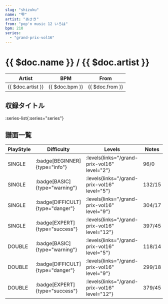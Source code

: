 ```yaml
---
slug: "shizuku"
name: "雫"
artist: "あさき"
from: "pop'n music 12 いろは"
bpm: 210
series:
  - "grand-prix-vol16"
---
```


# {{ $doc.name }} / {{ $doc.artist }}

|Artist|BPM|From|
|------|---|----|
|{{ $doc.artist }}|{{ $doc.bpm }}|{{ $doc.from }}|

## 収録タイトル

:series-list{:series="series"}

## 譜面一覧

|PlayStyle|Difficulty|Levels|Notes|Movie|
|---------|----------|------|-----|-----|
|SINGLE| :badge[BEGINNER]{type="info"}| :levels{links="/grand-prix-vol16" level="2"}|96/0||
|SINGLE| :badge[BASIC]{type="warning"}| :levels{links="/grand-prix-vol16" level="5"}|132/15||
|SINGLE| :badge[DIFFICULT]{type="danger"}| :levels{links="/grand-prix-vol16" level="9"}|304/17||
|SINGLE| :badge[EXPERT]{type="success"}| :levels{links="/grand-prix-vol16" level="12"}|397/45||
|DOUBLE| :badge[BASIC]{type="warning"}| :levels{links="/grand-prix-vol16" level="5"}|118/14||
|DOUBLE| :badge[DIFFICULT]{type="danger"}| :levels{links="/grand-prix-vol16" level="9"}|299/18||
|DOUBLE| :badge[EXPERT]{type="success"}| :levels{links="/grand-prix-vol16" level="12"}|379/45||
